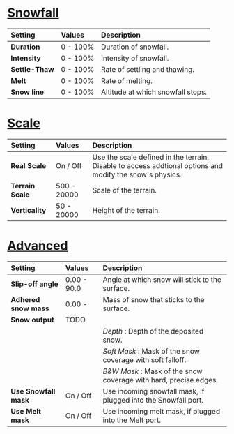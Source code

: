 # [Snowfall](#tab/tabid-a)
| Setting         | Values   | Description                       |
| :-------------- | :------- | :-------------------------------- |
| **Duration**    | 0 - 100% | Duration of snowfall.             |
| **Intensity**   | 0 - 100% | Intensity of snowfall.            |
| **Settle-Thaw** | 0 - 100% | Rate of settling and thawing.     |
| **Melt**        | 0 - 100% | Rate of melting.                  |
| **Snow line**   | 0 - 100% | Altitude at which snowfall stops. |



# [Scale](#tab/tabid-b)
| Setting           | Values      | Description                                                                                              |
| :---------------- | :---------- | :------------------------------------------------------------------------------------------------------- |
| **Real Scale**    | On / Off    | Use the scale defined in the terrain. Disable to access addtional options and modify the snow's physics. |
| **Terrain Scale** | 500 - 20000 | Scale of the terrain.                                                                                    |
| **Verticality**   | 50 - 20000  | Height of the terrain.                                                                                   |


# [Advanced](#tab/tabid-c)
| Setting               | Values      | Description                                                      |
| :-------------------- | :---------- | :--------------------------------------------------------------- |
| **Slip-off angle**    | 0.00 - 90.0 | Angle at which snow will stick to the surface.                   |
| **Adhered snow mass** | 0.00 -      | Mass of snow that sticks to the surface.                         |
| **Snow output**       | TODO        |
|                       |             | *Depth* : Depth of the deposited snow.                           |
|                       |             | *Soft Mask* : Mask of the snow coverage with soft falloff.       |
|                       |             | *B&W Mask* : Mask of the snow coverage with hard, precise edges. |
| **Use Snowfall mask** | On / Off    | Use incoming snowfall mask, if plugged into the Snowfall port.   |
| **Use Melt mask**     | On / Off    | Use incoming melt mask, if plugged into the Melt port.           |

